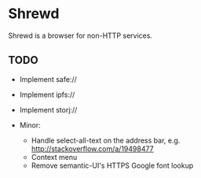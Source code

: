 # Shrewd

Shrewd is a browser for non-HTTP services.

## TODO

* Implement safe://
* Implement ipfs://
* Implement storj://
* Minor:
  
  * Handle select-all-text on the address bar, e.g. http://stackoverflow.com/a/19498477
  * Context menu
  * Remove semantic-UI's HTTPS Google font lookup